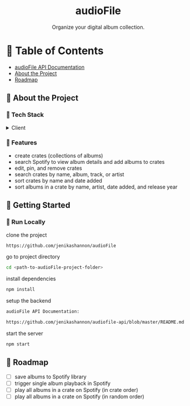 <div align='center'>

<h1>audioFile</h1>
<p>Organize your digital album collection.</p>

</div>

# :notebook_with_decorative_cover: Table of Contents

- </span>
  <a href="https://github.com/jenikashannon/audiofile-api/blob/master/README.md">
  audioFile API Documentation </a>
- [About the Project](#star2-about-the-project)
- [Roadmap](#compass-roadmap)

## :star2: About the Project

### :space_invader: Tech Stack

<details> <summary>Client</summary> <ul>
<li><a href="https://mui.com/material-ui/">Material UI</a></li>
<li><a href="https://www.fusejs.io">Fuse.js</a></li>
<li><a href="react.dev">React</a></li>
<li><a href="reactrouter.com">React Router</a></li>
<li><a href="http://sass-lang.com">Sass</a></li>
<li><a href="">JavaScript</a></li>
<li><a href="">HTML</a></li>
<li><a href="https://axios-http.com">Axios</a></li>
</ul> </details>

### :dart: Features

- create crates (collections of albums)
- search Spotify to view album details and add albums to crates
- edit, pin, and remove crates
- search crates by name, album, track, or artist
- sort crates by name and date added
- sort albums in a crate by name, artist, date added, and release year

## :toolbox: Getting Started

### :running: Run Locally

clone the project

```bash
https://github.com/jenikashannon/audioFile
```

go to project directory

```bash
cd <path-to-audioFile-project-folder>
```

install dependencies

```bash
npm install
```

setup the backend

```bash
audioFile API Documentation:

https://github.com/jenikashannon/audiofile-api/blob/master/README.md
```

start the server

```bash
npm start
```

## :compass: Roadmap

- [ ] save albums to Spotify library
- [ ] trigger single album playback in Spotify
- [ ] play all albums in a crate on Spotify (in crate order)
- [ ] play all albums in a crate on Spotify (in random order)
